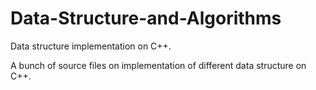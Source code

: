 # Data-Structure-and-Algorithms

 Data structure implementation on C++.

A bunch of source files on implementation of different data structure on C++. 
